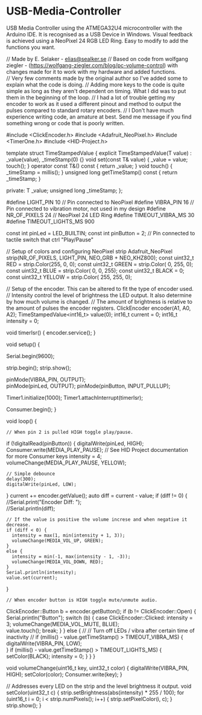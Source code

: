 # USB-Media-Controller
USB Media Controller using the ATMEGA32U4 microcontroller with the Arduino IDE. It is recognised as a USB Device in Windows. 
Visual feedback is achieved using a NeoPixel 24 RGB LED Ring. Easy to modify to add the functions you want. 

// Made by E. Selaker - elias@sealker.se 
// Based on code from wolfgang ziegler - (https://wolfgang-ziegler.com/blog/pc-volume-control) with changes made for it to work with my hardware and added functions.  
// Very few comments made by the original author so I've added some to explain what the code is doing. 
// Adding more keys to the code is quite simple as long as they aren't dependent on timing. What I did was to put them in the beginning of the loop. 
// I had a lot of trouble getting my encoder to work as it used a different pinout and method to output the pulses compared to standard rotary encoders.
// I Don't have much experience writing code, an amature at best. Send me message if you find something wrong or code that is poorly written. 


#include <ClickEncoder.h>
#include <Adafruit_NeoPixel.h>
#include <TimerOne.h>
#include <HID-Project.h>

template<typename T>
struct TimeStampedValue {
  explicit TimeStampedValue(T value) : _value(value), _timeStamp(0) {}
  void set(const T& value) { _value = value; touch(); }
  operator const T&() const { return _value; }
  void touch() { _timeStamp = millis(); }
  unsigned long getTimeStamp() const { return _timeStamp; }
  
private:
  T _value;
  unsigned long _timeStamp;
};


#define LIGHT_PIN    10 // Pin connected to NeoPixel
#define VIBRA_PIN    16 // Pin connected to vibration motor, not used in my design
#define NR_OF_PIXELS 24 // NeoPixel 24 LED Ring 
#define TIMEOUT_VIBRA_MS   30 
#define TIMEOUT_LIGHTS_MS 900


const int pinLed = LED_BUILTIN; 
const int pinButton = 2; // Pin connected to tactile switch that ctrl "Play/Pause"

// Setup of colors and configuring NeoPixel strip
Adafruit_NeoPixel strip(NR_OF_PIXELS, LIGHT_PIN, NEO_GRB + NEO_KHZ800); 
const uint32_t RED   = strip.Color(255,   0,   0);
const uint32_t GREEN = strip.Color(  0, 255,   0);
const uint32_t BLUE  = strip.Color(  0,   0, 255);
const uint32_t BLACK = 0;
const uint32_t YELLOW  = strip.Color(  255, 255, 0);


// Setup of the encoder. This can be altered to fit the type of encoder used. 
// Intensity control the level of brightness the LED output. It also determine by how much volume is changed. 
// The amount of brightness is relative to the amount of pulses the encoder registers.
ClickEncoder encoder(A1, A0, A2);
TimeStampedValue<int16_t> value(0);
int16_t current = 0;
int16_t intensity = 0;



void timerIsr() {
  encoder.service();
}

void setup() {

  Serial.begin(9600);

  strip.begin();
  strip.show();

  pinMode(VIBRA_PIN, OUTPUT);  
  pinMode(pinLed, OUTPUT); 
  pinMode(pinButton, INPUT_PULLUP);
  
  Timer1.initialize(1000);
  Timer1.attachInterrupt(timerIsr);

  Consumer.begin();
}

void loop() {

    // When pin 2 is pulled HIGH toggle play/pause. 
   if (!digitalRead(pinButton)) { 
    digitalWrite(pinLed, HIGH);
    Consumer.write(MEDIA_PLAY_PAUSE);
    // See HID Project documentation for more Consumer keys
    intensity = 4; 
    volumeChange(MEDIA_PLAY_PAUSE, YELLOW);

    // Simple debounce
    delay(300);
    digitalWrite(pinLed, LOW);
  
}
  current += encoder.getValue();
  auto diff = current - value;
  if (diff != 0) {
    //Serial.print("Encoder Diff: ");    
    //Serial.println(diff);

    // If the value is positive the volume increse and when negative it decrease. 
    if (diff < 0) {
      intensity = max(1, min(intensity + 1, 3));
      volumeChange(MEDIA_VOL_UP, GREEN);      
    } 
    else {
      intensity = min(-1, max(intensity - 1, -3));
      volumeChange(MEDIA_VOL_DOWN, RED);              
    }
    Serial.println(intensity);
    value.set(current);
  }

    // When encoder button is HIGH toggle mute/unmute audio. 
  ClickEncoder::Button b = encoder.getButton();
  if (b != ClickEncoder::Open) {
    Serial.println("Button");
    switch (b) {
      case ClickEncoder::Clicked:
        intensity = 3;
        volumeChange(MEDIA_VOL_MUTE, BLUE);              
        value.touch();
        break;
    }
  }
  else {
    //
    // Turn off LEDs / vibra after certain time of inactivity
    //
    if (millis() - value.getTimeStamp() > TIMEOUT_VIBRA_MS) {
      digitalWrite(VIBRA_PIN, LOW);    
    }
    if (millis() - value.getTimeStamp() > TIMEOUT_LIGHTS_MS) {
      setColor(BLACK);
      intensity = 0;
    }
  }
}

void volumeChange(uint16_t key, uint32_t color) {
  digitalWrite(VIBRA_PIN, HIGH);
  setColor(color); 
  Consumer.write(key);
}

// Addresses every LED on the strip and the level brightness it output. 
void setColor(uint32_t c) {
  strip.setBrightness(abs(intensity) * 255 / 100); 
  for (uint16_t i = 0; i < strip.numPixels(); i++) {
      strip.setPixelColor(i, c);
  }
  strip.show();
}

 
